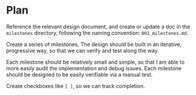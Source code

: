 # Plan

Reference the relevant design document, and create or update a doc in the `milestones` directory, following the naming convention: `001_milestones.md`.

Create a series of milestones. The design should be built in an iterative, progressive way, so that we can verify and test along the way.

Each milestone should be relatively small and simple, so that I am able to more easily audit the implementation and debug issues. Each milestone should be designed to be easily verifiable via a manual test.

Create checkboxes like `[ ]`, so we can track completion.